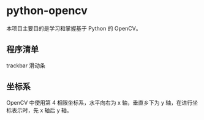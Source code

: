 # python-opencv

本项目主要目的是学习和掌握基于 Python 的 OpenCV。

## 程序清单

trackbar 滑动条

## 坐标系

OpenCV 中使用第 4 相限坐标系，水平向右为 x 轴，垂直乡下为 y 轴，在进行坐标表示时，先 x 轴后 y 轴。

